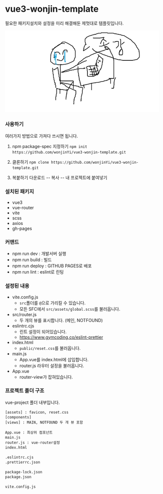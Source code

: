# vue3-wonjin-template
필요한 패키지설치와 설정을 미리 해결해둔 제멋대로 템플릿입니다.

![](./vue-project/src/assets/jongang.jpg)

### 사용하기
여러가지 방법으로 가져다 쓰시면 됩니다.
1. npm package-spec 지정하기
`npm init https://github.com/wonjinYi/vue3-wonjin-template.git`

2. 클론하기
`npm clone https://github.com/wonjinYi/vue3-wonjin-template.git`

3. 복붙하기
다운로드 -- 복사 -- 내 프로젝트에 붙여넣기
### 설치된 패키지
* vue3
* vue-router
* vite
* scss
* axios
* gh-pages

### 커맨드
* npm run dev : 개발서버 실행
* npm run build : 빌드
* npm run deploy : GITHUB PAGES로 배포
* npm run lint : eslint로 린팅

### 설정된 내용
* vite.config.js
  * `src`폴더를 `@`으로 가리킬 수 있습니다.
  * 모든 SFC에서 `src/assets/global.scss`를 불러옵니다.
* src/router.js
  * 두 개의 뷰를 표시합니다. (메인, NOTFOUND)
* eslintrc.cjs
  * 린트 설정이 되어있습니다. 
  * https://www.gymcoding.co/eslint-prettier
* index.html
  * `public/reset.css`를 불러옵니다.
* main.js
  * App.vue를 index.html에 삽입합니다.
  * router.js 라우터 설정을 불러옵니다.
* App.vue
  * router-view가 잡혀있습니다.

### 프로젝트 폴더 구조
vue-project 폴더 내부입니다.
```
[assets] : favicon, reset.css
[components]
[views] : MAIN, NOTFOUND 두 개 뷰 포함

App.vue : 최상위 컴포넌트
main.js
router.js : vue-router설정
index.html

.eslintrc.cjs
.prettierrc.json

package-lock.json
package.json

vite.config.js
```
